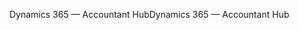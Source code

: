 <span data-ttu-id="3d636-101">Dynamics 365 — Accountant Hub</span><span class="sxs-lookup"><span data-stu-id="3d636-101">Dynamics 365 — Accountant Hub</span></span>
